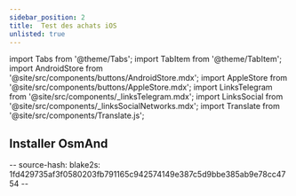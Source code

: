 ```yaml
---
sidebar_position: 2
title:  Test des achats iOS
unlisted: true
---
```


import Tabs from '@theme/Tabs';
import TabItem from '@theme/TabItem';
import AndroidStore from '@site/src/components/buttons/AndroidStore.mdx';
import AppleStore from '@site/src/components/buttons/AppleStore.mdx';
import LinksTelegram from '@site/src/components/_linksTelegram.mdx';
import LinksSocial from '@site/src/components/_linksSocialNetworks.mdx';
import Translate from '@site/src/components/Translate.js';


## Installer OsmAnd

-- source-hash: blake2s: 1fd429735af3f0580203fb791165c942574149e387c5d9bbe385ab9e78cc4754 --
